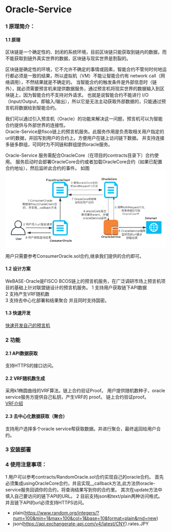 # Oracle-Service
   
### 1 原理简介：
   
   #### 1.1 原理
   区块链是一个确定性的、封闭的系统环境，目前区块链只能获取到链内的数据，而不能获取到链外真实世界的数据，区块链与现实世界是割裂的。
   
   区块链是确定性的环境，它不允许不确定的事情或因素，智能合约不管何时何地运行都必须是一致的结果，所以虚拟机（VM）不能让智能合约有 network call（网络调用），不然结果就是不确定的。
   当智能合约的触发条件是外部信息时（链外），就必须需要预言机来提供数据服务，通过预言机将现实世界的数据输入到区块链上，因为智能合约不支持对外请求。
   也就是说智能合约不能进行 I/O（Input/Output，即输入/输出），所以它是无法主动获取外部数据的，只能通过预言机将数据给到智能合约。
   
   我们可以通过引入预言机（Oracle）的功能来解决这一问题，预言机可以为智能合约提供与外部世界的连接性。  
   Oracle-Service是fisco链上的预言机服务。此服务作用是负责取相关用户指定的url的数据，并回写到用户的合约上。方便用户在链上访问链下数据。
   并支持连接多链多群组，可同时为不同链和群组提供oracle服务。
   
   Oracle-Service 服务需配合OracleCore（在项目的contracts目录下）合约使用。 服务启动时会部署OracleCore合约或者加载OracleCore合约（如果已配置合约地址），然后监听此合约的事件。
   如图![oracle流程图](./oracle.png)
   
   用户只需要参考ConsumerOracle.sol合约,继承我们提供的合约即可。

         

   
   #### 1.2 设计方案

  WeBASE-Oracle是FISCO BCOS链上的预言机服务，在广泛调研市场上预言机项目的基础上针对联盟链设计的预言机服务。
  1 支持用户获取链下API数据  
  2 支持产生VRF随机数  
  3 支持去中心化部署和结果聚合
  并且同时支持国密。
    
   #### 1.3 快速开发  
   
   [快速开发自己的预言机](./develop.md)
   
   
### 2 功能
   #### 2.1 API数据获取
   支持HTTPS的接口访问。
   #### 2.2 VRF随机数生成
   
  采用k1椭圆曲线的VRF算法。链上合约验证Proof。
  用户提供随机数种子，oracle service服务方提供自己私钥，产生VRF的 proof。
  链上合约验证proof。    
   [VRF介绍](./VRF.md)
   #### 2.3 去中心化数据获取（聚合）
   支持用户选择多个oracle service帮获取数据。并进行聚合，最终返回给用户合约。
 
   
   

### 3 [安装部署](./install.md)  

### 4 使用注意事项：
 1 用户可以参考contracts/RandomOracle.sol合约实现自己的oracle合约。 首先必须集成usingOracleCore合约，并且实现__callback方法,此方法供oracle-service服务回调你的合约，将查询结果写到你的合约里。
  其次在update方法中填入自己要访问的链下API的URL。
 2 目前支持json和text/plain两种访问格式。并且链下API的url必须支持HTTPS访问。
 - plain(https://www.random.org/integers/?num=100&min=1&max=100&col=1&base=10&format=plain&rnd=new)
 - json(https://api.exchangerate-api.com/v4/latest/CNY).rates.JPY
  

